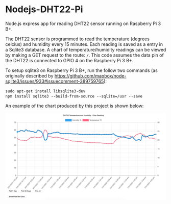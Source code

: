 # Nodejs-DHT22-Pi

Node.js express app for reading DHT22 sensor running on Raspberry Pi 3 B+. 

The DHT22 sensor is programmed to read the temperature (degrees celcius) and humidity every 15 minutes. Each reading is saved as a entry in a Sqlite3 database. A chart of temperature/humidity readings can be viewed by making a GET request to the route: `/`. This code assumes the data pin of the DHT22 is connected to GPIO 4 on the Raspberry Pi 3 B+. 

To setup sqlite3 on Raspberry Pi 3 B+, run the follow two commands (as originally described by https://github.com/mapbox/node-sqlite3/issues/933#issuecomment-389759765):

```
sudo apt-get install libsqlite3-dev
npm install sqlite3 --build-from-source --sqlite=/usr --save
```

An example of the chart produced by this project is shown below:

![example chart](https://github.com/owenlo/Nodejs-DHT22-Pi/blob/master/example_chart.png)
